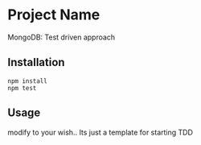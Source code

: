 # Project Name

MongoDB: Test driven approach

## Installation


```
npm install
npm test
```

## Usage

modify to your wish.. Its just a template for starting TDD

